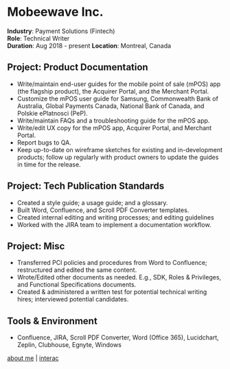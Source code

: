 # Mobeewave Inc.
**Industry**: Payment Solutions (Fintech)  
**Role**: Technical Writer  
**Duration**: Aug 2018 - present 
**Location**: Montreal, Canada 

## Project: Product Documentation
* Write/maintain end-user guides for the mobile point of sale (mPOS) app (the flagship product), the Acquirer Portal,
and the Merchant Portal.
* Customize the mPOS user guide for Samsung, Commonwealth Bank of Australia, Global Payments Canada,
National Bank of Canada, and Polskie ePlatnosci (PeP).
* Write/maintain FAQs and a troubleshooting guide for the mPOS app.
* Write/edit UX copy for the mPOS app, Acquirer Portal, and Merchant Portal.
* Report bugs to QA.
* Keep up-to-date on wireframe sketches for existing and in-development products; follow up regularly with product
owners to update the guides in time for the release.

## Project: Tech Publication Standards
* Created a style guide; a usage guide; and a glossary.
* Built Word, Confluence, and Scroll PDF Converter templates.
* Created internal editing and writing processes; and editing guidelines
* Worked with the JIRA team to implement a documentation workflow.

## Project: Misc
* Transferred PCI policies and procedures from Word to Confluence; restructured and edited the same content.
* Wrote/Edited other documents as needed. E.g., SDK, Roles & Privileges, and Functional Specifications
documents.
* Created & administered a written test for potential technical writing hires; interviewed potential candidates.

## Tools & Environment
* Confluence, JIRA, Scroll PDF Converter, Word (Office 365), Lucidchart, Zeplin, Clubhouse, Egnyte, Windows

[about me](../index.md) | [interac](interac.md)
